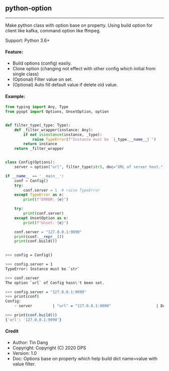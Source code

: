 ## python-option
----
Make python class with option base on property. Using build option for client like kafka, command option like ffmpeg.

Support: Python 3.6+

#### Feature: 
- Build options (config) easily. 
- Clone option (changing not effect with other config which initial from single class)
- (Optional) Filter value on set.
- (Optional) Auto fill default value if delete old value.

#### Example:
```python    
from typing import Any, Type
from pyopt import Options, UnsetOption, option


def filter_type(_type: Type):
    def _filter_wrapper(instance: Any):
        if not isinstance(instance, _type):
            raise TypeError(f"Instance must be `{_type.__name__}`")
        return instance
    return _filter_wrapper


class Config(Options):
    server = option("url", filter_type(str), doc="URL of server host.")

if __name__ == '__main__':
    conf = Config()
    try:
        conf.server = 1  # raise TypeError
    except TypeError as e:
        print(f"ERROR: {e}")

    try:
        print(conf.server)
    except UnsetOption as e:
        print(f"Unset: {e}")

    conf.server = "127.0.0.1:9090"
    print(conf.__repr__())
    print(conf.build())
     
```   
```bash
>>> config = Config()

>>> config.server = 1
TypeError: Instance must be `str`

>>> conf.server
The option `url` of Config hasn\'t been set.

>>> config.server = "127.0.0.1:9090"
>>> print(conf)
Config:
    - server         | "url" = "127.0.0.1:9090"                    | Doc: URL of server host.

>>> print(conf.build())
{'url': '127.0.0.1:9090'}
```

#### Credit
- Author: Tin Dang  
- Copyright: Copyright (C) 2020 DPS  
- Version: 1.0
- Doc: Options base on property which help build dict name=value with value filter.
